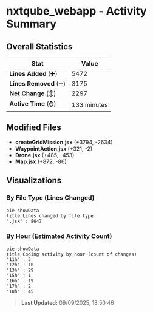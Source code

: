 # nxtqube_webapp - Activity Summary 

## Overall Statistics

| Stat                   | Value                                                             |
| ---------------------- | ----------------------------------------------------------------- |
| **Lines Added** (➕)   | 5472                                          |
| **Lines Removed** (➖) | 3175                                        |
| **Net Change** (↕)    | 2297                |
| **Active Time** (⌚)   | 133 minutes |


## Modified Files
- **createGridMission.jsx** (+3794, -2634)
- **WaypointAction.jsx** (+321, -2)
- **Drone.jsx** (+485, -453)
- **Map.jsx** (+872, -86)

## Visualizations

### By File Type (Lines Changed)

```mermaid
pie showData
title Lines changed by file type
".jsx" : 8647
```

### By Hour (Estimated Activity Count)

```mermaid
pie showData
title Coding activity by hour (count of changes)
"11h" : 3
"12h" : 10
"13h" : 29
"15h" : 1
"16h" : 19
"17h" : 2
"18h" : 45
```


> **Last Updated:** 09/09/2025, 18:50:46
